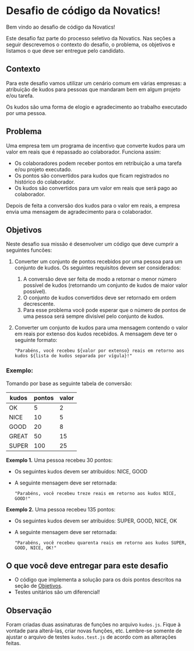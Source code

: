 # Desafio de código da Novatics!

Bem vindo ao desafio de código da Novatics!

Este desafio faz parte do processo seletivo da Novatics. Nas seções a seguir descrevemos o contexto do desafio, o problema, os objetivos e listamos o que deve ser entregue pelo candidato.

  ## Contexto
  Para este desafio vamos utilizar um cenário comum em várias empresas: a atribuição de 
  kudos para pessoas que mandaram bem em algum projeto e/ou tarefa.
    
  Os kudos são uma forma de elogio e agradecimento ao trabalho executado por uma pessoa.

  ## Problema

  Uma empresa tem um programa de incentivo que converte kudos para um valor em reais que é repassado ao colaborador. Funciona assim:
  - Os colaboradores podem receber pontos em retribuição a uma tarefa e/ou projeto executado.
  - Os pontos são convertidos para kudos que ficam registrados no histórico do colaborador.
  - Os kudos são convertidos para um valor em reais que será pago ao colaborador.
  
  Depois de feita a conversão dos kudos para o valor em reais, a empresa envia uma mensagem de agradecimento para o colaborador.
  
  ## Objetivos
  
  Neste desafio sua missão é desenvolver um código que deve cumprir a seguintes funcões:
  
  1. Converter um conjunto de pontos recebidos por uma pessoa para um conjunto de kudos. Os seguintes requisitos devem ser considerados:
      1. A conversão deve ser feita de modo a retornar o menor número possível de kudos (retornando um conjunto de kudos de maior valor possível).
      2. O conjunto de kudos convertidos deve ser retornado em ordem decrescente.
      3. Para esse problema você pode esperar que o número de pontos de uma pessoa será sempre divisível pelo conjunto de kudos.
   2. Converter um conjunto de kudos para uma mensagem contendo o valor em reais por extenso dos kudos recebidos. A mensagem deve ter o seguinte formato: 

          "Parabéns, você recebeu ${valor por extenso} reais em retorno aos kudos ${lista de kudos separada por vígula}!"

  ### Exemplo:
  Tomando por base as seguinte tabela de conversão:
  
  | kudos               |  pontos             |  valor              |
  | ------------------- | ------------------- | ------------------- |
  |  OK                 |  5                  |  2                  |
  |  NICE               |  10                 |  5                  |
  |  GOOD               |  20                 |  8                  |
  |  GREAT              |  50                 |  15                 |
  |  SUPER              |  100                |  25                 |

  **Exemplo 1.** Uma pessoa recebeu 30 pontos:
  * Os seguintes kudos devem ser atribuídos: NICE, GOOD
  * A seguinte mensagem deve ser retornada:

      ```
      "Parabéns, você recebeu treze reais em retorno aos kudos NICE, GOOD!"
      ```


  **Exemplo 2.** Uma pessoa recebeu 135 pontos:
  * Os seguintes kudos devem ser atribuídos: SUPER, GOOD, NICE, OK
  * A seguinte mensagem deve ser retornada:

      ```
      "Parabéns, você recebeu quarenta reais em retorno aos kudos SUPER, GOOD, NICE, OK!"
      ```

  ## O que você deve entregar para este desafio

  * O código que implementa a solução para os dois pontos descritos na seção de [Objetivos](#objetivos).
  * Testes unitários são um diferencial!

  ## Observação

  Foram criadas duas assinaturas de funções no arquivo `kudos.js`. Fique à vontade para alterá-las, criar novas funções, etc. Lembre-se somente de ajustar o arquivo de testes `kudos.test.js` de acordo com as alterações feitas.
